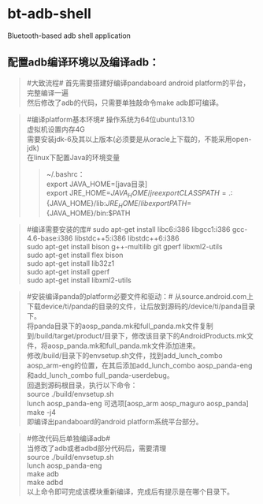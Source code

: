 bt-adb-shell
============

Bluetooth-based adb shell application

配置adb编译环境以及编译adb：
---------------
>#大致流程#
>首先需要搭建好编译pandaboard android platform的平台，完整编译一遍   
>然后修改了adb的代码，只需要单独敲命令make adb即可编译。   

>#编译platform基本环境#
>操作系统为64位ubuntu13.10    
>虚拟机设置内存4G   
>需要安装jdk-6及其以上版本(必须要是从oracle上下载的，不能采用open-jdk)   
>在linux下配置Java的环境变量   
>>~/.bashrc：   
>>export JAVA_HOME=[java目录]   
>>export JRE_HOME=${JAVA_HOME}/jre   
>>export CLASSPATH=.:${JAVA_HOME}/lib:${JRE_HOME}/lib   
>>export PATH=${JAVA_HOME}/bin:$PATH   
    
>#编译需要安装的库#
>sudo apt-get install libc6:i386 libgcc1:i386 gcc-4.6-base:i386 libstdc++5:i386 libstdc++6:i386    
>sudo apt-get install bison g++-multilib git gperf libxml2-utils    
>sudo apt-get install flex bison   
>sudo apt-get install lib32z1   
>sudo apt-get install gperf   
>sudo apt-get  install libxml2-utils   

>#安装编译panda的platform必要文件和驱动：#
>从source.android.com上下载device/ti/panda的目录的文件，让后放到源码的/device/ti/panda目录下。   
>将panda目录下的aosp_panda.mk和full_panda.mk文件复制到/build/target/product/目录下，修改该目录下的AndroidProducts.mk文件，将aosp_panda.mk和full_panda.mk文件添加进来。   
>修改/build/目录下的envsetup.sh文件，找到add_lunch_combo aosp_arm-eng的位置，在其后添加add_lunch_combo aosp_panda-eng和add_lunch_combo full_panda-userdebug。   
>回退到源码根目录，执行以下命令：   
>source ./build/envsetup.sh   
>lunch aosp_panda-eng 可选项[aosp_arm    aosp_maguro    aosp_panda]    
>make -j4   
>即编译出pandaboard的android platform系统平台部分。   

>#修改代码后单独编译adb#   
>当修改了adb或者adbd部分代码后，需要清理    
>source ./build/envsetup.sh    
>lunch aosp_panda-eng    
>make adb   
>make adbd   
>以上命令即可完成该模块重新编译，完成后有提示是在哪个目录下。    

